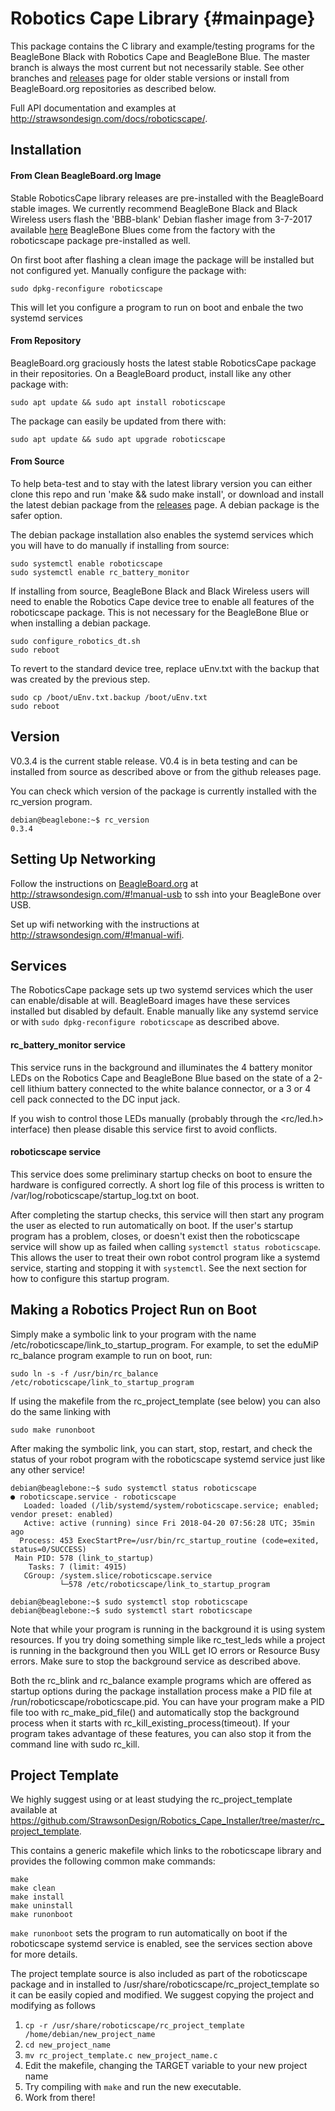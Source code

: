 Robotics Cape Library                   {#mainpage}
===============================

This package contains the C library and example/testing programs for the BeagleBone Black with Robotics Cape and BeagleBone Blue. The master branch is always the most current but not necessarily stable. See other branches and [releases](https://github.com/StrawsonDesign/Robotics_Cape_Installer/releases) page for older stable versions or install from BeagleBoard.org repositories as described below.

Full API documentation and examples at <http://strawsondesign.com/docs/roboticscape/>.


## Installation
#### From Clean BeagleBoard.org Image
Stable RoboticsCape library releases are pre-installed with the BeagleBoard stable images. We currently recommend BeagleBone Black and Black Wireless users flash the 'BBB-blank' Debian flasher image from 3-7-2017 available [here](https://rcn-ee.com/rootfs/bb.org/testing/2017-03-07/iot/) BeagleBone Blues come from the factory with the roboticscape package pre-installed as well.

On first boot after flashing a clean image the package will be installed but not configured yet. Manually configure the package with:

```
sudo dpkg-reconfigure roboticscape
```

This will let you configure a program to run on boot and enbale the two systemd services

#### From Repository
BeagleBoard.org graciously hosts the latest stable RoboticsCape package in their repositories. On a BeagleBoard product, install like any other package with:

```
sudo apt update && sudo apt install roboticscape
```

The package can easily be updated from there with:

```
sudo apt update && sudo apt upgrade roboticscape
```

#### From Source

To help beta-test and to stay with the latest library version you can either clone this repo and run 'make && sudo make install', or download and install the latest debian package from the [releases](https://github.com/StrawsonDesign/Robotics_Cape_Installer/releases) page. A debian package is the safer option.

The debian package installation also enables the systemd services which you will have to do manually if installing from source:

```
sudo systemctl enable roboticscape
sudo systemctl enable rc_battery_monitor
```

If installing from source, BeagleBone Black and Black Wireless users will need to enable the Robotics Cape device tree to enable all features of the roboticscape package. This is not necessary for the BeagleBone Blue or when installing a debian package.

```
sudo configure_robotics_dt.sh
sudo reboot
```

To revert to the standard device tree, replace uEnv.txt with the backup that was created by the previous step.

```
sudo cp /boot/uEnv.txt.backup /boot/uEnv.txt
sudo reboot
```

## Version
V0.3.4 is the current stable release. V0.4 is in beta testing and can be installed from source as described above or from the github releases page.

You can check which version of the package is currently installed with the rc_version program.

```
debian@beaglebone:~$ rc_version
0.3.4
```

## Setting Up Networking
Follow the instructions on [BeagleBoard.org](http://beagleboard.org/getting-started) at <http://strawsondesign.com/#!manual-usb> to ssh into your BeagleBone over USB.

Set up wifi networking with the instructions at <http://strawsondesign.com/#!manual-wifi>.

## Services
The RoboticsCape package sets up two systemd services which the user can enable/disable at will.
BeagleBoard images have these services installed but disabled by default. Enable manually like any systemd service or with `sudo dpkg-reconfigure roboticscape` as described above.

#### rc_battery_monitor service
This service runs in the background and illuminates the 4 battery monitor LEDs on the Robotics Cape and BeagleBone Blue based on the state of a 2-cell lithium battery connected to the white balance connector, or a 3 or 4 cell pack connected to the DC input jack.

If you wish to control those LEDs manually (probably through the <rc/led.h> interface) then please disable this service first to avoid conflicts.


#### roboticscape service
This service does some preliminary startup checks on boot to ensure the hardware is configured correctly. A short log file of this process is written to /var/log/roboticscape/startup_log.txt on boot.

After completing the startup checks, this service will then start any program the user as elected to run automatically on boot. If the user's startup program has a problem, closes, or doesn't exist then the roboticscape service will show up as failed when calling `systemctl status roboticscape`. This allows the user to treat their own robot control program like a systemd service, starting and stopping it with `systemctl`. See the next section for how to configure this startup program.

## Making a Robotics Project Run on Boot

Simply make a symbolic link to your program with the name /etc/roboticscape/link_to_startup_program. For example, to set the eduMiP rc_balance program example to run on boot, run:

```
sudo ln -s -f /usr/bin/rc_balance /etc/roboticscape/link_to_startup_program
```

If using the makefile from the rc_project_template (see below) you can also do the same linking with

```
sudo make runonboot
```

After making the symbolic link, you can start, stop, restart, and check the status of your robot program with the roboticscape systemd service just like any other service!

```
debian@beaglebone:~$ sudo systemctl status roboticscape
● roboticscape.service - roboticscape
   Loaded: loaded (/lib/systemd/system/roboticscape.service; enabled; vendor preset: enabled)
   Active: active (running) since Fri 2018-04-20 07:56:28 UTC; 35min ago
  Process: 453 ExecStartPre=/usr/bin/rc_startup_routine (code=exited, status=0/SUCCESS)
 Main PID: 578 (link_to_startup)
    Tasks: 7 (limit: 4915)
   CGroup: /system.slice/roboticscape.service
           └─578 /etc/roboticscape/link_to_startup_program

debian@beaglebone:~$ sudo systemctl stop roboticscape
debian@beaglebone:~$ sudo systemctl start roboticscape
```

Note that while your program is running in the background it is using system resources. If you try doing something simple like rc_test_leds while a project is running in the background then you WILL get IO errors or Resource Busy errors. Make sure to stop the background service as described above.

Both the rc_blink and rc_balance example programs which are offered as startup options during the package installation process make a PID file at /run/roboticscape/roboticscape.pid. You can have your program make a PID file too with rc_make_pid_file() and automatically stop the background process when it starts with rc_kill_existing_process(timeout). If your program takes advantage of these features, you can also stop it from the command line with sudo rc_kill.

## Project Template

We highly suggest using or at least studying the rc_project_template available at <https://github.com/StrawsonDesign/Robotics_Cape_Installer/tree/master/rc_project_template>.

This contains a generic makefile which links to the roboticscape library and provides the following common make commands:

```
make
make clean
make install
make uninstall
make runonboot
```

`make runonboot` sets the program to run automatically on boot if the roboticscape systemd service is enabled, see the services section above for more details.

The project template source is also included as part of the roboticscape package and in installed to /usr/share/roboticscape/rc_project_template so it can be easily copied and modified. We suggest copying the project and modifying as follows

1. `cp -r /usr/share/roboticscape/rc_project_template /home/debian/new_project_name`
2. `cd new_project_name`
3. `mv rc_project_template.c new_project_name.c`
4. Edit the makefile, changing the TARGET variable to your new project name
5. Try compiling with `make` and run the new executable.
6. Work from there!








